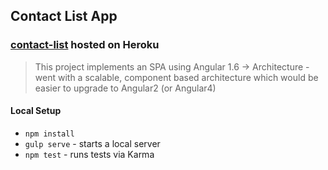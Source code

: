 
## Contact List App

### [contact-list](https://safe-basin-70450.herokuapp.com/) hosted on Heroku

> This project implements an SPA using Angular 1.6 -> Architecture - went with a scalable, component based architecture which would be easier to upgrade to Angular2 (or Angular4)

#### Local Setup 

* `npm install`
* `gulp serve` - starts a local server 
* `npm test` - runs tests via Karma


